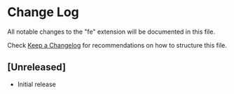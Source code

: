 # Change Log
All notable changes to the "fe" extension will be documented in this file.

Check [Keep a Changelog](http://keepachangelog.com/) for recommendations on how to structure this file.

## [Unreleased]
- Initial release